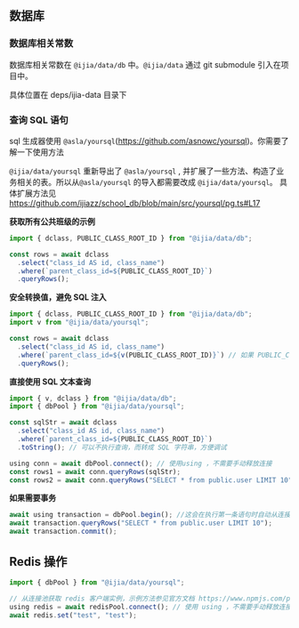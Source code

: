 ## 数据库

### 数据库相关常数

数据库相关常数在 `@ijia/data/db` 中。`@ijia/data` 通过 git submodule 引入在项目中。

具体位置在 deps/ijia-data 目录下

### 查询 SQL 语句

sql 生成器使用 `@asla/yoursql`(https://github.com/asnowc/yoursql)。你需要了解一下使用方法

`@ijia/data/yoursql` 重新导出了 `@asla/yoursql` , 并扩展了一些方法、构造了业务相关的表。所以从`@asla/yoursql` 的导入都需要改成 `@ijia/data/yoursql`。 具体扩展方法见 https://github.com/ijiazz/school_db/blob/main/src/yoursql/pg.ts#L17

**获取所有公共班级的示例**

```ts
import { dclass, PUBLIC_CLASS_ROOT_ID } from "@ijia/data/db";

const rows = await dclass
  .select("class_id AS id, class_name")
  .where(`parent_class_id=${PUBLIC_CLASS_ROOT_ID}`)
  .queryRows();
```

**安全转换值，避免 SQL 注入**

```ts
import { dclass, PUBLIC_CLASS_ROOT_ID } from "@ijia/data/db";
import v from "@ijia/data/yoursql";

const rows = await dclass
  .select("class_id AS id, class_name")
  .where(`parent_class_id=${v(PUBLIC_CLASS_ROOT_ID)}`) // 如果 PUBLIC_CLASS_ROOT_ID 是用户参数，需要用 v 函数转换，这会将 JavaScript 值转换成 SQL 值
  .queryRows();
```

**直接使用 SQL 文本查询**

```ts
import { v, dclass } from "@ijia/data/db";
import { dbPool } from "@ijia/data/yoursql";

const sqlStr = await dclass
  .select("class_id AS id, class_name")
  .where(`parent_class_id=${PUBLIC_CLASS_ROOT_ID}`)
  .toString(); // 可以不执行查询，而转成 SQL 字符串，方便调试

using conn = await dbPool.connect(); // 使用using ，不需要手动释放连接
const rows1 = await conn.queryRows(sqlStr);
const rows2 = await conn.queryRows("SELECT * from public.user LIMIT 10");
```

**如果需要事务**

```ts
await using transaction = dbPool.begin(); //这会在执行第一条语句时自动从连接池获取连接。 使用using，不需要捕获异常
await transaction.queryRows("SELECT * from public.user LIMIT 10");
await transaction.commit();
```

## Redis 操作

```ts
import { dbPool } from "@ijia/data/yoursql";

// 从连接池获取 redis 客户端实例，示例方法参见官方文档 https://www.npmjs.com/package/redis
using redis = await redisPool.connect(); // 使用 using ，不需要手动释放连接
await redis.set("test", "test");
```
